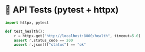 # 🧪 API Tests (pytest + httpx)

```python
import httpx, pytest

def test_health():
    r = httpx.get("http://localhost:8000/health", timeout=5.0)
    assert r.status_code == 200
    assert r.json()["status"] == "ok"
```
